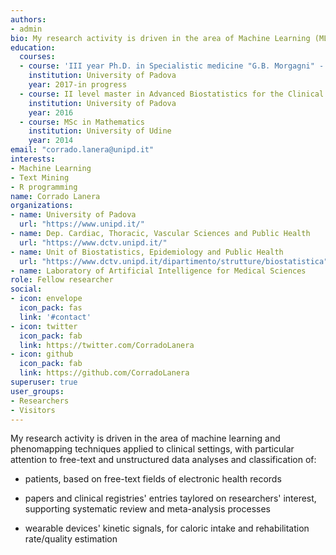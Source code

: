 ```yaml
---
authors:
- admin
bio: My research activity is driven in the area of Machine Learning (ML) and Phenomapping techniques applied to clinical science.
education:
  courses:
  - course: 'III year Ph.D. in Specialistic medicine "G.B. Morgagni" - Biostatistics'
    institution: University of Padova
    year: 2017-in progress
  - course: II level master in Advanced Biostatistics for the Clinical Research
    institution: University of Padova
    year: 2016
  - course: MSc in Mathematics
    institution: University of Udine
    year: 2014
email: "corrado.lanera@unipd.it"
interests:
- Machine Learning
- Text Mining
- R programming
name: Corrado Lanera
organizations:
- name: University of Padova
  url: "https://www.unipd.it/"
- name: Dep. Cardiac, Thoracic, Vascular Sciences and Public Health
  url: "https://www.dctv.unipd.it/"
- name: Unit of Biostatistics, Epidemiology and Public Health
  url: "https://www.dctv.unipd.it/dipartimento/strutture/biostatistica"
- name: Laboratory of Artificial Intelligence for Medical Sciences
role: Fellow researcher
social:
- icon: envelope
  icon_pack: fas
  link: '#contact'
- icon: twitter
  icon_pack: fab
  link: https://twitter.com/CorradoLanera
- icon: github
  icon_pack: fab
  link: https://github.com/CorradoLanera
superuser: true
user_groups:
- Researchers
- Visitors
---
```


My research activity is driven in the area of machine learning
and phenomapping techniques applied to clinical settings, with
particular attention to free-text and unstructured data analyses
and classification of:

  - patients, based on free-text fields of electronic health records
    
  - papers and clinical registries' entries taylored on researchers'
    interest, supporting systematic review and meta-analysis processes
  
  - wearable devices' kinetic signals, for caloric intake and
    rehabilitation rate/quality estimation
